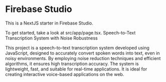 # Firebase Studio

This is a NextJS starter in Firebase Studio.

To get started, take a look at src/app/page.tsx.
Speech-to-Text Transcription System with Noise Robustness

This project is a speech-to-text transcription system developed using JavaScript, designed to accurately convert spoken words into text, even in noisy environments. By employing noise reduction techniques and efficient algorithms, it ensures high transcription accuracy. The system is lightweight, fast, and suitable for real-time applications. It is ideal for creating interactive voice-based applications on the web.
